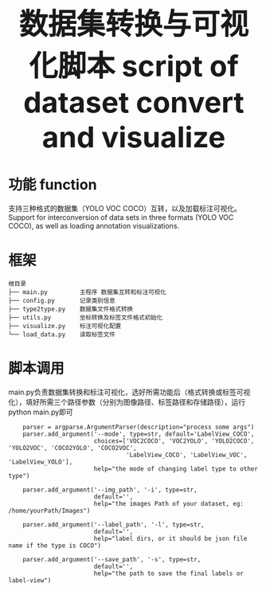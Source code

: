 <div align='center' ><font size='10'><big><b> 数据集转换与可视化脚本 script of dataset convert and visualize</b></big></font></div>

# 功能 function

支持三种格式的数据集（YOLO VOC COCO）互转，以及加载标注可视化。
Support for interconversion of data sets in three formats (YOLO VOC COCO), as well as loading annotation visualizations.

# 框架
```
根目录
├── main.py         主程序 数据集互转和标注可视化  
├── config.py       记录类别信息
├── type2type.py    数据集文件格式转换
├── utils.py        坐标转换及标签文件格式初始化
├── visualize.py    标注可视化配置
└── load_data.py    读取标签文件
```



# 脚本调用

main.py负责数据集转换和标注可视化，选好所需功能后（格式转换或标签可视化），填好所需三个路径参数（分别为图像路径、标签路径和存储路径），运行python
 main.py即可
```
    parser = argparse.ArgumentParser(description="process some args")
    parser.add_argument('--mode', type=str, default='LabelView_COCO',
                        choices=['VOC2COCO', 'VOC2YOLO', 'YOLO2COCO', 'YOLO2VOC', 'COCO2YOLO', 'COCO2VOC',
                                 'LabelView_COCO', 'LabelView_VOC', 'LabelView_YOLO'],
                        help="the mode of changing label type to other type")
    
    parser.add_argument('--img_path', '-i', type=str,
                        default='',
                        help="the images Path of your dataset, eg: /home/yourPath/Images")
    
    parser.add_argument('--label_path', '-l', type=str,
                        default='',
                        help="label dirs, or it should be json file name if the type is COCO")
    
    parser.add_argument('--save_path', '-s', type=str,
                        default='',
                        help="the path to save the final labels or label-view")
```

